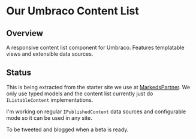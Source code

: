 # Our Umbraco Content List

## Overview

A responsive content list component for Umbraco.
Features templatable views and extensible data sources.

## Status

This is being extracted from the starter site we use at [MarkedsPartner](http://www.markedspartner.no).
We only use typed models and the content list currently just do `IListableContent` implementations.

I'm working on regular `IPublishedContent` data sources and configurable mode so it can be used in any site.

To be tweeted and blogged when a beta is ready.